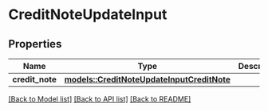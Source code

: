 # CreditNoteUpdateInput

## Properties

Name | Type | Description | Notes
------------ | ------------- | ------------- | -------------
**credit_note** | [**models::CreditNoteUpdateInputCreditNote**](CreditNoteUpdateInput_credit_note.md) |  | 

[[Back to Model list]](../README.md#documentation-for-models) [[Back to API list]](../README.md#documentation-for-api-endpoints) [[Back to README]](../README.md)



